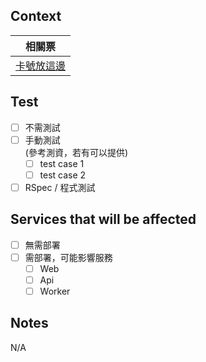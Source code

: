 ## Context

| 相關票                                                              |
| ------------------------------------------------------------------- |
| [卡號放這邊](https://goodnight-app.atlassian.net/browse/卡號放這邊) |

<!--
(亦可描述這張票做了什麼)
(若是大量 format 檔案之類操作，請描述一下主要更動)
-->

## Test

<!-- (本地端有沒有測試過功能正常？) -->

- [ ] 不需測試
- [ ] 手動測試  
       (參考測資，若有可以提供)
  - [ ] test case 1
  - [ ] test case 2
- [ ] RSpec / 程式測試

## Services that will be affected

- [ ] 無需部署
- [ ] 需部署，可能影響服務
  - [ ] Web
  - [ ] Api
  - [ ] Worker

## Notes

<!--
填寫注意事項，或者 TODO 內容，不需要可刪除)

EX:
- [ ] 部署前需跑 Migrate
- [ ] 20:00 以後再部署 Web
-->

N/A
